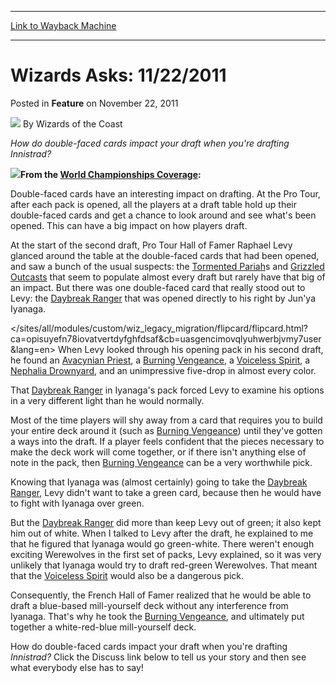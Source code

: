 
---
[Link to Wayback Machine](https://web.archive.org/web/20211024032151/https://magic.wizards.com/en/articles/archive/feature/wizards-asks-11222011-2011-11-22)

[_metadata_:wayback_url]:- "https://magic.wizards.com/en/articles/archive/feature/wizards-asks-11222011-2011-11-22"
[_metadata_:wayback_raw_url]:- "https://web.archive.org/web/20211024032151id_/https://magic.wizards.com/en/articles/archive/feature/wizards-asks-11222011-2011-11-22"
[_metadata_:wayback_capture_timestamp]:- "2021-10-24 03:21:51+00:00"
[_metadata_:description]:- "How do double-faced cards impact your draft when you're drafting Innistrad?From the World Championships Coverage: Double-faced cards have an interesting impact on drafting. At the Pro Tour, after each pack is opened, all the players at a draft table hold up their double-faced cards and get a chance to look around and see what's been opened. This can have a big impact on how"
[_metadata_:generator]:- "Drupal 7 (http://drupal.org)"
[_metadata_:publish_date]:- "2011-11-22"
---


Wizards Asks: 11/22/2011
========================



 Posted in **Feature**
 on November 22, 2011 






![](https://media.magic.wizards.com/styles/auth_small/public/images/person/wizards_author.jpg)
By Wizards of the Coast











*How do double-faced cards impact your draft when you're drafting Innistrad?*

![](https://media.magic.wizards.com/image_legacy_migration/magic/images/mtgcom/authorpics/author__missing.jpg)**From the [World Championships Coverage](/en/events/coverage/japan-stands-tall-worlds-again):**


 Double-faced cards have an interesting impact on drafting. At the Pro Tour, after each pack is opened, all the players at a draft table hold up their double-faced cards and get a chance to look around and see what's been opened. This can have a big impact on how players draft. 

 At the start of the second draft, Pro Tour Hall of Famer Raphael Levy glanced around the table at the double-faced cards that had been opened, and saw a bunch of the usual suspects: the [Tormented Pariah](https://gatherer.wizards.com/Pages/Card/Details.aspx?name=Tormented+Pariah)s and [Grizzled Outcasts](https://gatherer.wizards.com/Pages/Card/Details.aspx?name=Grizzled+Outcasts) that seem to populate almost every draft but rarely have that big of an impact. But there was one double-faced card that really stood out to Levy: the [Daybreak Ranger](https://gatherer.wizards.com/Pages/Card/Details.aspx?name=Daybreak+Ranger) that was opened directly to his right by Jun'ya Iyanaga. 


</sites/all/modules/custom/wiz_legacy_migration/flipcard/flipcard.html?ca=opisuyefn78iovatvertdyfghfdsaf&cb=uasgencimovqlyuhwerbjvmy7user&lang=en>
 When Levy looked through his opening pack in his second draft, he found an [Avacynian Priest](https://gatherer.wizards.com/Pages/Card/Details.aspx?name=Avacynian+Priest), a [Burning Vengeance](https://gatherer.wizards.com/Pages/Card/Details.aspx?name=Burning+Vengeance), a [Voiceless Spirit](https://gatherer.wizards.com/Pages/Card/Details.aspx?name=Voiceless+Spirit), a [Nephalia Drownyard](https://gatherer.wizards.com/Pages/Card/Details.aspx?name=Nephalia+Drownyard), and an unimpressive five-drop in almost every color. 

 That [Daybreak Ranger](https://gatherer.wizards.com/Pages/Card/Details.aspx?name=Daybreak+Ranger) in Iyanaga's pack forced Levy to examine his options in a very different light than he would normally. 

 Most of the time players will shy away from a card that requires you to build your entire deck around it (such as [Burning Vengeance](https://gatherer.wizards.com/Pages/Card/Details.aspx?name=Burning+Vengeance)) until they've gotten a ways into the draft. If a player feels confident that the pieces necessary to make the deck work will come together, or if there isn't anything else of note in the pack, then [Burning Vengeance](https://gatherer.wizards.com/Pages/Card/Details.aspx?name=Burning+Vengeance) can be a very worthwhile pick. 

 Knowing that Iyanaga was (almost certainly) going to take the [Daybreak Ranger](https://gatherer.wizards.com/Pages/Card/Details.aspx?name=Daybreak+Ranger), Levy didn't want to take a green card, because then he would have to fight with Iyanaga over green. 

 But the [Daybreak Ranger](https://gatherer.wizards.com/Pages/Card/Details.aspx?name=Daybreak+Ranger) did more than keep Levy out of green; it also kept him out of white. When I talked to Levy after the draft, he explained to me that he figured that Iyanaga would go green-white. There weren't enough exciting Werewolves in the first set of packs, Levy explained, so it was very unlikely that Iyanaga would try to draft red-green Werewolves. That meant that the [Voiceless Spirit](https://gatherer.wizards.com/Pages/Card/Details.aspx?name=Voiceless+Spirit) would also be a dangerous pick. 

 Consequently, the French Hall of Famer realized that he would be able to draft a blue-based mill-yourself deck without any interference from Iyanaga. That's why he took the [Burning Vengeance](https://gatherer.wizards.com/Pages/Card/Details.aspx?name=Burning+Vengeance), and ultimately put together a white-red-blue mill-yourself deck. 

  
How do double-faced cards impact your draft when you're drafting *Innistrad?* Click the Discuss link below to tell us your story and then see what everybody else has to say!








